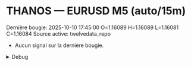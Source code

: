 # THANOS — EURUSD M5 (auto/15m)
Dernière bougie: 2025-10-10 17:45:00  O=1.16089  H=1.16089  L=1.16081  C=1.16084
Source active: twelvedata_repo

- Aucun signal sur la dernière bougie.

<details><summary>Debug</summary>

- TD_API_KEY manquant.

</details>